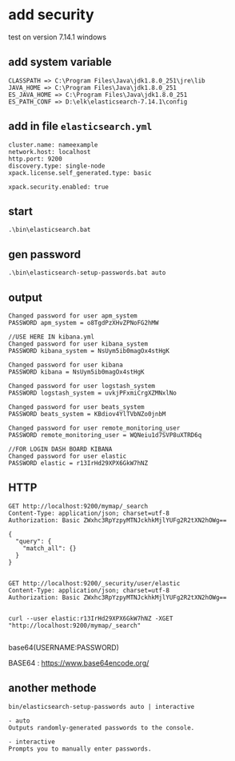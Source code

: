 # add security

test on version 7.14.1 windows

## add system variable

````
CLASSPATH => C:\Program Files\Java\jdk1.8.0_251\jre\lib
JAVA_HOME => C:\Program Files\Java\jdk1.8.0_251
ES_JAVA_HOME => C:\Program Files\Java\jdk1.8.0_251
ES_PATH_CONF => D:\elk\elasticsearch-7.14.1\config
````

## add in file `elasticsearch.yml`

````
cluster.name: nameexample
network.host: localhost
http.port: 9200
discovery.type: single-node
xpack.license.self_generated.type: basic

xpack.security.enabled: true 
````

## start

````
.\bin\elasticsearch.bat
````

## gen password

````
.\bin\elasticsearch-setup-passwords.bat auto
````

## output

````
Changed password for user apm_system
PASSWORD apm_system = o8TgdPzXHvZPNoFG2hMW

//USE HERE IN kibana.yml
Changed password for user kibana_system
PASSWORD kibana_system = NsUym5ib0magOx4stHgK

Changed password for user kibana
PASSWORD kibana = NsUym5ib0magOx4stHgK

Changed password for user logstash_system
PASSWORD logstash_system = uvkjPFxmiCrgXZMNxlNo

Changed password for user beats_system
PASSWORD beats_system = KBdiov4YlTVbNZo0jnbM

Changed password for user remote_monitoring_user
PASSWORD remote_monitoring_user = WQNeiu1d7SVP8uXTRD6q

//FOR LOGIN DASH BOARD KIBANA
Changed password for user elastic
PASSWORD elastic = r13IrHd29XPX6GkW7hNZ
````


## HTTP
````
GET http://localhost:9200/mymap/_search
Content-Type: application/json; charset=utf-8
Authorization: Basic ZWxhc3RpYzpyMTNJckhkMjlYUFg2R2tXN2hOWg==

{
  "query": {
    "match_all": {}
  }
}


GET http://localhost:9200/_security/user/elastic
Content-Type: application/json; charset=utf-8
Authorization: Basic ZWxhc3RpYzpyMTNJckhkMjlYUFg2R2tXN2hOWg==


curl --user elastic:r13IrHd29XPX6GkW7hNZ -XGET "http://localhost:9200/mymap/_search"


````
base64(USERNAME:PASSWORD)

BASE64 : https://www.base64encode.org/

## another methode

```
bin/elasticsearch-setup-passwords auto | interactive

- auto
Outputs randomly-generated passwords to the console.

- interactive
Prompts you to manually enter passwords.
```
